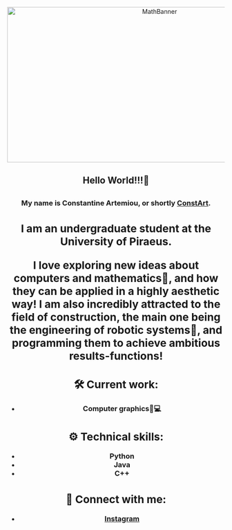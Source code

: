 <p align = "center">
<img width = "690" height = "360" src="https://github.com/3ConstArt3/3ConstArt3/assets/114258174/5308df77-f55d-4f9b-8167-ce69515e2f82" alt="MathBanner">
</p>

<h2 align = "center">Hello World!!!👋<h2> 

<h3 align = "center">
My name is Constantine Artemiou, or shortly <a href = "" target = "_blank" rel = "noreferrer">ConstArt<a>.
<h3>

<h2 align = "center">
I am an undergraduate student at the University of Piraeus.

I love exploring new ideas about computers and mathematics🔢, and how they can be applied in a highly aesthetic way! I am also incredibly attracted to the field of construction, the main one being the engineering of robotic systems🤖, and programming them to achieve ambitious results-functions!<h2>

## 🛠️ Current work:
- Computer graphics🎨💻

## ⚙️ Technical skills:
- Python
- Java
- C++

## 🤝 Connect with me:
- <a href = "https://www.instagram.com/const_art_sc/" alt = "const_art_sc | Instagram" target = "_blank"> Instagram <a>

<!--
- 🌱 I’m currently learning ...
- 👯 I’m looking to collaborate on ...
- 🤔 I’m looking for help with ...
- 💬 Ask me about ...
- 📫 How to reach me: ...
- ⚡ Fun fact: ...
-->